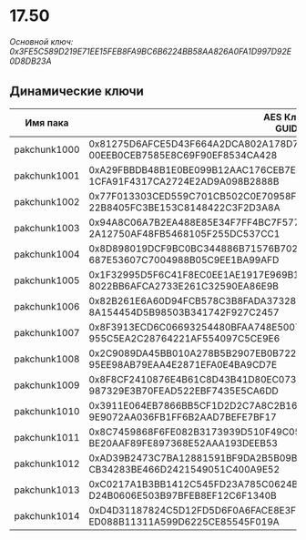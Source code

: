# 17.50

###### Основной ключ: 0x3FE5C589D219E71EE15FEB8FA9BC6B6224BB58AA826A0FA1D997D92E0D8DB23A

## Динамические ключи

| Имя пака     | AES Ключ<br/>GUID                                                                                       |
|--------------|---------------------------------------------------------------------------------------------------------|
| pakchunk1000 | 0x81275D6AFCE5D43F664A2DCA802A178D7DDE6F90E0F51AA1D82D69B7AAC3E6B9<br/>00EEB0CEB7585E8C69F90EF8534CA428 |
| pakchunk1001 | 0xA29FBBDB48B1E0BE099B12AAC176CEB7E4F95F0AA172F6BB73A9444E611509B6<br/>1CFA91F4317CA2724E2AD9A098B2888B |
| pakchunk1002 | 0x77F013303CED559C701CB502C0E70958FD7FEE83CA286A9B05650144D67A7673<br/>22B8405FC3BE153C8148422C3F2D3A8A |
| pakchunk1003 | 0x94A8C06A7B2EA488E85E34F7FF4BC7F5778ECD5A7D4BE7C11ADC8FF741AF7BAD<br/>2A12750AF48FB5468105F255DC537CC1 |
| pakchunk1004 | 0x8D898019DCF9BC0BC344886B71576B7023483C49A4260F0BD6F5ACFC76792ABD<br/>687E53607C7004988B05C9EE1BA99AFD |
| pakchunk1005 | 0x1F32995D5F6C41F8EC0EE1AE1917E969B1DAC2898986EF3615E39A1100E0D653<br/>8022BB6AFCA2733E261C32590EA86E9B |
| pakchunk1006 | 0x82B261E6A60D94FCB578C3B8FADA37328CBE6BA3423275F219200550A2966391<br/>8A154454D5B98503B341742F927C2457 |
| pakchunk1007 | 0x8F3913ECD6C06693254480BFAA748E500700CFA097874D1917710AF867D66C64<br/>955C5EA2C28764221AF554097C5CE9E6 |
| pakchunk1008 | 0x2C9089DA45BB010A278B5B2907EB0B722AF735704413BCCE0B424628A867D196<br/>95EE98AB79EAA4E2871EFA0E4BA9CD7E |
| pakchunk1009 | 0x8F8CF2410876E4B61C8D43B41D80EC0739AA2D25D1E6BF7C50A742D31793C872<br/>987329E3B70FEAD522EBF7435E5CA6DD |
| pakchunk1010 | 0x3911E064EB7866BB5CF1D2D2C7A8C2B1667767A0303C989288502465130ADE43<br/>9E9072AA036FB1FF6B2AAD7BEFE7BF17 |
| pakchunk1011 | 0x8C7459868F6FE082B3173939D510F49C0545099DBBBC8C1CB2D3E4750792BA97<br/>BE20AAF89FE897368E52AAA193DEEB53 |
| pakchunk1012 | 0xAD39B2473C7BA12881591BF9DA2B5B09B00594B232ED6E9D6680DC7F24CC9B2A<br/>CB34283BE466D2421549051C400A9E52 |
| pakchunk1013 | 0xC0217A1B3BB1412C545FD23A785C0624BDF8814ED810F4CAAD938E2F7B0F2F7A<br/>D24B0606E503B97BFEB8EF12C6F1340B |
| pakchunk1014 | 0xD4D31187824C5D12FD5D6F0A6FACE8E3F175D1DC0B242D7E90F9BA0FA0EE7421<br/>ED088B11311A599D6225CE85545F019A |
